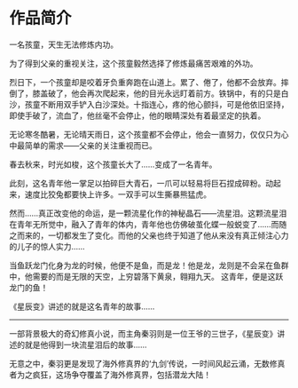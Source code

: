 作品简介
========

一名孩童，天生无法修炼内功。

为了得到父亲的重视关注，这个孩童毅然选择了修炼最痛苦艰难的外功。

烈日下，一个孩童却是咬着牙负重奔跑在山道上。累了、倦了，他都不会放弃。摔倒了，膝盖破了，他会再次爬起来，他的目光永远盯着前方。铁锅中，有的只是白沙，孩童不断用双手铲入白沙深处。十指连心，疼的他心颤抖，可是他依旧坚持，即使手破了，流血了，他丝毫不会停止，他的眼睛深处有着最坚定的执着。

无论寒冬酷暑，无论晴天雨日，这个孩童都不会停止，他会一直努力，仅仅只为心中最简单的需求——父亲的关注重视而已。

春去秋来，时光如梭，这个孩童长大了……变成了一名青年。

此刻，这名青年他一掌足以拍碎巨大青石，一爪可以轻易将巨石捏成碎粉。动起来，速度比狡兔都要快上许多。一双手可以生撕暴熊猛虎。

然而……真正改变他的命运，是一颗流星化作的神秘晶石——流星泪。这颗流星泪在青年无所觉中，融入了青年的体内，青年他也仿佛破茧化蝶一般蜕变了……而随之而来的，一切都发生了变化。而他的父亲也终于知道了他从来没有真正倾注心力的儿子的惊人实力……

当鱼跃龙门化身为龙的时候，他便不是鱼，而是龙！他是龙，龙则是不会呆在鱼群中，他需要的而是无限的天空，上穷碧落下黄泉，翱翔九天。 这青年，便是这跃龙门的鱼！

《星辰变》讲述的就是这名青年的故事……

<hr />

一部背景极大的奇幻修真小说，而主角秦羽则是一位王爷的三世子，《星辰变》讲述的就是他得到一块流星泪后的故事……

无意之中，秦羽更是发现了海外修真界的‘九剑’传说，一时间风起云涌，无数修真者为之疯狂，这场争夺覆盖了海外修真界，包括潜龙大陆！
